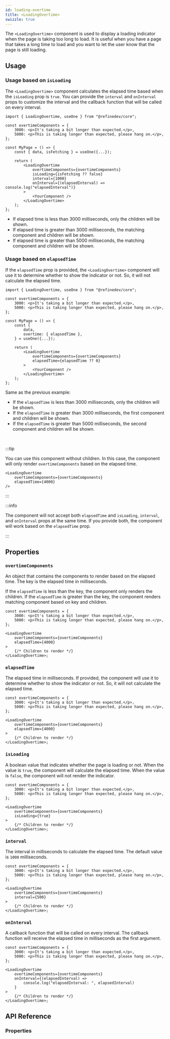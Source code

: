 ```yaml
---
id: loading-overtime
title: <LoadingOvertime>
swizzle: true
---
```


The `<LoadingOvertime>` component is used to display a loading indicator when the page is taking too long to load. It is useful when you have a page that takes a long time to load and you want to let the user know that the page is still loading.

## Usage

### Usage based on `isLoading`

The `<LoadingOvertime>` component calculates the elapsed time based when the `isLoading` prop is `true`. You can provide the `interval` and `onInterval` props to customize the interval and the callback function that will be called on every interval.

```tsx
import { LoadingOvertime, useOne } from "@refinedev/core";

const overtimeComponents = {
    3000: <p>It's taking a bit longer than expected.</p>,
    5000: <p>This is taking longer than expected, please hang on.</p>,
};

const MyPage = () => {
    const { data, isFetching } = useOne({...});

    return (
        <LoadingOvertime
            overtimeComponents={overtimeComponents}
            isLoading={isFetching ?? false}
            interval={1000}
            onInterval={(elapsedInterval) => console.log("elapsedInterval")}
        >
            <YourComponent />
        </LoadingOvertime>
    );
};
```

-   If elapsed time is less than 3000 milliseconds, only the children will be shown.
-   If elapsed time is greater than 3000 milliseconds, the matching component and children will be shown.
-   If elapsed time is greater than 5000 milliseconds, the matching component and children will be shown.

### Usage based on `elapsedTime`

If the `elapsedTime` prop is provided, the `<LoadingOvertime>` component will use it to determine whether to show the indicator or not. So, it will not calculate the elapsed time.

```tsx
import { LoadingOvertime, useOne } from "@refinedev/core";

const overtimeComponents = {
    3000: <p>It's taking a bit longer than expected.</p>,
    5000: <p>This is taking longer than expected, please hang on.</p>,
};

const MyPage = () => {
    const {
        data,
        overtime: { elapsedTime },
    } = useOne({...});

    return (
        <LoadingOvertime
            overtimeComponents={overtimeComponents}
            elapsedTime={elapsedTime ?? 0}
        >
            <YourComponent />
        </LoadingOvertime>
    );
};
```

Same as the previous example:

-   If the `elapsedTime` is less than 3000 milliseconds, only the children will be shown.
-   If the `elapsedTime` is greater than 3000 milliseconds, the first component and children will be shown.
-   If the `elapsedTime` is greater than 5000 milliseconds, the second component and children will be shown.

<br />

:::tip

You can use this component without children. In this case, the component will only render `overtimeComponents` based on the elapsed time.

```tsx
<LoadingOvertime
    overtimeComponents={overtimeComponents}
    elapsedTime={4000}
/>
```

:::

:::info

The component will not accept both `elapsedTime` and `isLoading`, `interval`, and `onInterval` props at the same time. If you provide both, the component will work based on the `elapsedTime` prop.

:::

## Properties

### `overtimeComponents`

An object that contains the components to render based on the elapsed time. The key is the elapsed time in milliseconds.

If the `elapsedTime` is less than the key, the component only renders the children. If the `elapsedTime` is greater than the key, the component renders matching component based on key and children.

```tsx
const overtimeComponents = {
    3000: <p>It's taking a bit longer than expected.</p>,
    5000: <p>This is taking longer than expected, please hang on.</p>,
};

<LoadingOvertime
    overtimeComponents={overtimeComponents}
    elapsedTime={4000}
>
    {/* Children to render */}
</LoadingOvertime>;
```

### `elapsedTime`

The elapsed time in milliseconds. If provided, the component will use it to determine whether to show the indicator or not. So, it will not calculate the elapsed time.

```tsx
const overtimeComponents = {
    3000: <p>It's taking a bit longer than expected.</p>,
    5000: <p>This is taking longer than expected, please hang on.</p>,
};

<LoadingOvertime
    overtimeComponents={overtimeComponents}
    elapsedTime={4000}
>
    {/* Children to render */}
</LoadingOvertime>;
```

### `isLoading`

A boolean value that indicates whether the page is loading or not. When the value is `true`, the component will calculate the elapsed time. When the value is `false`, the component will not render the indicator.

```tsx
const overtimeComponents = {
    3000: <p>It's taking a bit longer than expected.</p>,
    5000: <p>This is taking longer than expected, please hang on.</p>,
};

<LoadingOvertime
    overtimeComponents={overtimeComponents}
    isLoading={true}
>
    {/* Children to render */}
</LoadingOvertime>;
```

### `interval`

The interval in milliseconds to calculate the elapsed time. The default value is `1000` milliseconds.

```tsx
const overtimeComponents = {
    3000: <p>It's taking a bit longer than expected.</p>,
    5000: <p>This is taking longer than expected, please hang on.</p>,
};

<LoadingOvertime
    overtimeComponents={overtimeComponents}
    interval={500}
>
    {/* Children to render */}
</LoadingOvertime>;
```

### `onInterval`

A callback function that will be called on every interval. The callback function will receive the elapsed time in milliseconds as the first argument.

```tsx
const overtimeComponents = {
    3000: <p>It's taking a bit longer than expected.</p>,
    5000: <p>This is taking longer than expected, please hang on.</p>,
};

<LoadingOvertime
    overtimeComponents={overtimeComponents}
    onInterval={(elapsedInterval) =>
        console.log("elapsedInterval: ", elapsedInterval)
    }
>
    {/* Children to render */}
</LoadingOvertime>;
```

## API Reference

### Properties

<PropsTable module="@refinedev/core/LoadingOvertime"/>
